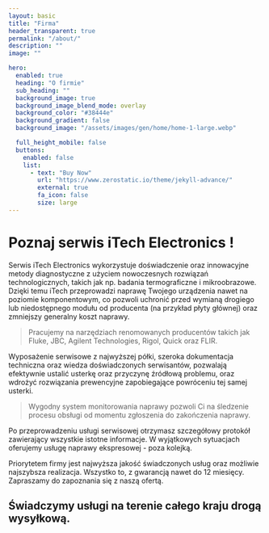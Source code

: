 ```yaml
---
layout: basic
title: "Firma"
header_transparent: true
permalink: "/about/"
description: ""
image: ""

hero:
  enabled: true
  heading: "O firmie"
  sub_heading: ""
  background_image: true
  background_image_blend_mode: overlay
  background_color: "#38444e"
  background_gradient: false
  background_image: "/assets/images/gen/home/home-1-large.webp"

  full_height_mobile: false
  buttons:
    enabled: false
    list:
      - text: "Buy Now"
        url: "https://www.zerostatic.io/theme/jekyll-advance/"
        external: true
        fa_icon: false
        size: large
---
```


# Poznaj serwis iTech Electronics !
Serwis iTech Electronics wykorzystuje doświadczenie oraz innowacyjne metody diagnostyczne z użyciem nowoczesnych rozwiązań technologicznych, takich jak np. badania termograficzne i mikroobrazowe. Dzięki temu iTech przeprowadzi naprawę Twojego urządzenia nawet na poziomie komponentowym, co pozwoli uchronić przed wymianą drogiego lub niedostępnego modułu od producenta (na przykład płyty głównej) oraz zmniejszy generalny koszt naprawy.

>Pracujemy na narzędziach renomowanych producentów takich jak Fluke, JBC, Agilent Technologies, Rigol, Quick oraz FLIR.

Wyposażenie serwisowe z najwyższej półki, szeroka dokumentacja techniczna oraz wiedza doświadczonych serwisantów, pozwalają efektywnie ustalić usterkę oraz przyczynę źródłową problemu, oraz wdrożyć rozwiązania prewencyjne zapobiegające powróceniu tej samej usterki.

>Wygodny system monitorowania naprawy pozwoli Ci na śledzenie procesu obsługi od momentu zgłoszenia do zakończenia naprawy.

Po przeprowadzeniu usługi serwisowej otrzymasz szczegółowy protokół zawierający wszystkie istotne informacje. W wyjątkowych sytuacjach oferujemy usługę naprawy ekspresowej - poza kolejką.

Priorytetem firmy jest najwyższa jakość świadczonych usług oraz możliwie najszybsza realizacja. Wszystko to, z gwarancją nawet do 12 miesięcy. Zapraszamy do zapoznania się z naszą ofertą.

## Świadczymy usługi na terenie całego kraju drogą wysyłkową.